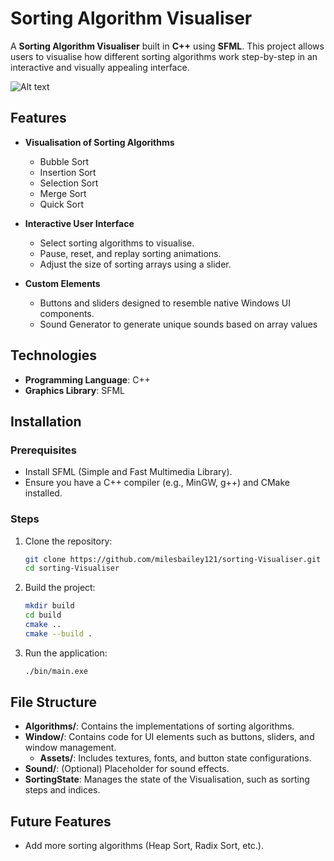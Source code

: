 # Sorting Algorithm Visualiser

A **Sorting Algorithm Visualiser** built in **C++** using **SFML**. This project allows users to visualise how different sorting algorithms work step-by-step in an interactive and visually appealing interface.  

![Alt text](demo.gif)
## Features  

- **Visualisation of Sorting Algorithms**  
  - Bubble Sort  
  - Insertion Sort  
  - Selection Sort  
  - Merge Sort  
  - Quick Sort  

- **Interactive User Interface**  
  - Select sorting algorithms to visualise.  
  - Pause, reset, and replay sorting animations.  
  - Adjust the size of sorting arrays using a slider.  

- **Custom Elements**  
  - Buttons and sliders designed to resemble native Windows UI components.  
  - Sound Generator to generate unique sounds based on array values

## Technologies  

- **Programming Language**: C++  
- **Graphics Library**: SFML  

## Installation  

### Prerequisites  
- Install SFML (Simple and Fast Multimedia Library).  
- Ensure you have a C++ compiler (e.g., MinGW, g++) and CMake installed.  

### Steps  
1. Clone the repository:  
   ```bash  
   git clone https://github.com/milesbailey121/sorting-Visualiser.git  
   cd sorting-Visualiser  
   ```  

2. Build the project:  
   ```bash  
   mkdir build  
   cd build  
   cmake ..  
   cmake --build .  
   ```  

3. Run the application:  
   ```bash  
   ./bin/main.exe  
   ```  

## File Structure  

- **Algorithms/**: Contains the implementations of sorting algorithms.  
- **Window/**: Contains code for UI elements such as buttons, sliders, and window management.  
  - **Assets/**: Includes textures, fonts, and button state configurations.  
- **Sound/**: (Optional) Placeholder for sound effects.  
- **SortingState**: Manages the state of the Visualisation, such as sorting steps and indices.  

## Future Features  

- Add more sorting algorithms (Heap Sort, Radix Sort, etc.).  
